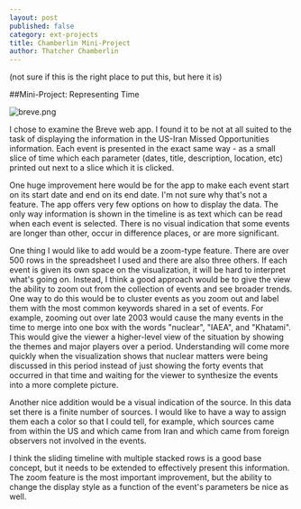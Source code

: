 ```yaml
---
layout: post
published: false
category: ext-projects
title: Chamberlin Mini-Project
author: Thatcher Chamberlin
---
```

(not sure if this is the right place to put this, but here it is)

##Mini-Project: Representing Time

![breve.png]({{site.baseurl}}/assets/breve.png)

I chose to examine the Breve web app. I found it to be not at all suited to the task of displaying the information in the US-Iran Missed Opportunities information. Each event is presented in the exact same way - as a small slice of time which each parameter (dates, title, description, location, etc) printed out next to a slice which it is clicked. 

One huge improvement here would be for the app to make each event start on its start date and end on its end date. I'm not sure why that's not a feature. The app offers very few options on how to display the data. The only way information is shown in the timeline is as text which can be read when each event is selected. There is no visual indication that some events are longer than other, occur in difference places, or are more significant. 

One thing I would like to add would be a zoom-type feature. There are over 500 rows in the spreadsheet I used and there are also three others. If each event is given its own space on the visualization, it will be hard to interpret what's going on. Instead, I think a good approach would be to give the view the ability to zoom out from the collection of events and see broader trends. One way to do this would be to cluster events as you zoom out and label them with the most common keywords shared in a set of events. For example, zooming out over late 2003 would cause the many events in the time to merge into one box with the words "nuclear", "IAEA", and "Khatami". This would give the viewer a higher-level view of the situation by showing the themes and major players over a period. Understanding will come more quickly when the visualization shows that nuclear matters were being discussed in this period instead of just showing the forty events that occurred in that time and waiting for the viewer to synthesize the events into a more complete picture. 

Another nice addition would be a visual indication of the source. In this data set there is a finite number of sources. I would like to have a way to assign them each a color so that I could tell, for example, which sources came from within the US and which came from Iran and which came from foreign observers not involved in the events.

I think the sliding timeline with multiple stacked rows is a good base concept, but it needs to be extended to effectively present this information. The zoom feature is the most important improvement, but the ability to change the display style as a function of the event's parameters be nice as well.
